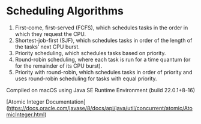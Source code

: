 # Scheduling Algorithms
1. First-come, first-served (FCFS), which schedules tasks in the order in which they request the CPU.
2. Shortest-job-first (SJF), which schedules tasks in order of the length of the tasks’ next CPU burst.
3. Priority scheduling, which schedules tasks based on priority.
4. Round-robin scheduling, where each task is run for a time quantum (or for the remainder of its CPU burst).
5. Priority with round-robin, which schedules tasks in order of priority and uses round-robin scheduling for tasks with equal priority.

Compiled on macOS using Java SE Runtime Environment (build 22.0.1+8-16) 

[Atomic Integer Documentation] (https://docs.oracle.com/javase/8/docs/api/java/util/concurrent/atomic/AtomicInteger.html)
